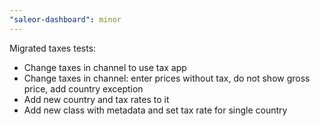 ```yaml
---
"saleor-dashboard": minor
---
```


Migrated taxes tests:
- Change taxes in channel to use tax app
- Change taxes in channel: enter prices without tax, do not show gross price, add country exception
- Add new country and tax rates to it
- Add new class with metadata and set tax rate for single country
